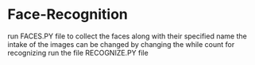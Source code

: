 # Face-Recognition
run FACES.PY file to collect the faces along with their specified name
the intake of the images can be changed by changing the while count 
for recognizing run the file RECOGNIZE.PY file


